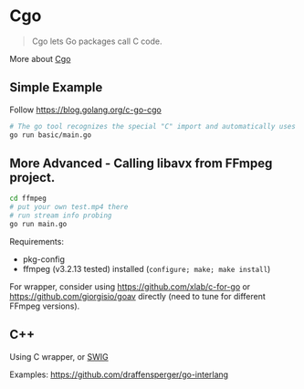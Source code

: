 # Cgo

> Cgo lets Go packages call C code.

More about [Cgo](https://golang.org/cmd/cgo/)

## Simple Example

Follow https://blog.golang.org/c-go-cgo

```sh
# The go tool recognizes the special "C" import and automatically uses cgo for those files.
go run basic/main.go
```

## More Advanced - Calling libavx from FFmpeg project.

```sh
cd ffmpeg
# put your own test.mp4 there
# run stream info probing
go run main.go
```

Requirements:

- pkg-config
- ffmpeg (v3.2.13 tested) installed (`configure; make; make install`)

For wrapper, consider using https://github.com/xlab/c-for-go or https://github.com/giorgisio/goav directly (need to tune for different FFmpeg versions).

## C++

Using C wrapper, or [SWIG](http://www.swig.org/Doc2.0/Go.html)

Examples: https://github.com/draffensperger/go-interlang
